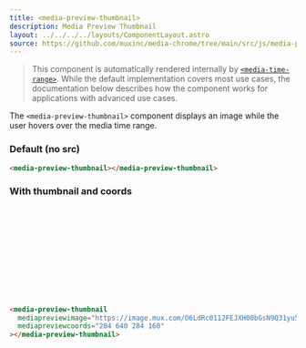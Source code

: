 ```yaml
---
title: <media-preview-thumbnail>
description: Media Preview Thumbnail
layout: ../../../../layouts/ComponentLayout.astro
source: https://github.com/muxinc/media-chrome/tree/main/src/js/media-preview-thumbnail.js
---
```


> This component is automatically rendered internally by [`<media-time-range>`](media-time-range). While the default implementation covers most use cases, the documentation below describes how the component works for applications with advanced use cases.

The `<media-preview-thumbnail>` component displays an image while the user hovers over the media time range.

<style>
  media-preview-thumbnail {
    display: block;
  }

  media-preview-thumbnail[mediapreviewimage] {
    height: 160px;
  }
</style>

<h3>Default (no src)</h3>

<media-preview-thumbnail></media-preview-thumbnail>

```html
<media-preview-thumbnail></media-preview-thumbnail>
```

<h3>With thumbnail and coords</h3>

<media-preview-thumbnail
  mediapreviewimage="https://image.mux.com/O6LdRc0112FEJXH00bGsN9Q31yu5EIVHTgjTKRkKtEq1k/storyboard.jpg"
  mediapreviewcoords="284 640 284 160"></media-preview-thumbnail>

```html
<media-preview-thumbnail
  mediapreviewimage="https://image.mux.com/O6LdRc0112FEJXH00bGsN9Q31yu5EIVHTgjTKRkKtEq1k/storyboard.jpg"
  mediapreviewcoords="284 640 284 160"
></media-preview-thumbnail>
```
